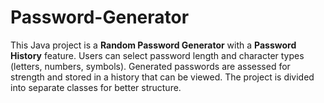 # Password-Generator
This Java project is a **Random Password Generator** with a **Password History** feature. Users can select password length and character types (letters, numbers, symbols). Generated passwords are assessed for strength and stored in a history that can be viewed. The project is divided into separate classes for better structure.

